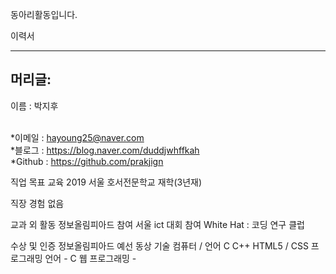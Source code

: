 
동아리활동입니다.


이력서 
<hr/>
<h2> 머리글: </h2> 

이름 : 박지후 <br><br>
  
*이메일 : hayoung25@naver.com <br>
*블로그 : https://blog.naver.com/duddjwhffkah <br>
*Github : https://github.com/prakjign <br>

직업 목표
교육
2019 서울 호서전문학교 재학(3년재)

직장 경험
없음  

교과 외 활동
정보올림피아드 참여 
서울 ict 대회 참여 
White Hat : 코딩 연구 클럽

수상 및 인증
정보올림피아드 예선 동상 
기술
컴퓨터 / 언어 C C++  HTML5 / CSS
프로그래밍 언어 - C 웹 프로그래밍 -
